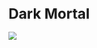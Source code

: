 # Dark Mortal

![](https://manhwaz.com/app/manga/uploads/covers/dark-mortal.jpg)

<!-- Prince Kaizen Namwali -->
